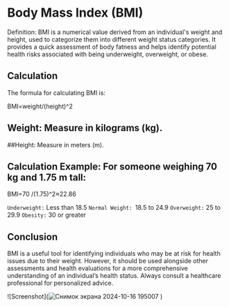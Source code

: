 # Body Mass Index (BMI)
Definition: BMI is a numerical value derived from an individual's weight and height, used to categorize them into different weight status categories. It provides a quick assessment of body fatness and helps identify potential health risks associated with being underweight, overweight, or obese.

## Calculation
The formula for calculating BMI is:

BMI=weight/(height)^2

## Weight: Measure in kilograms (kg).
##Height: Measure in meters (m).
## Calculation Example: For someone weighing 70 kg and 1.75 m tall:
BMI=70 /(1.75)^2≈22.86

``Underweight:`` Less than 18.5
``Normal Weight: ``18.5 to 24.9
``Overweight:`` 25 to 29.9
``Obesity:`` 30 or greater

## Conclusion 
BMI is a useful tool for identifying individuals who may be at risk for health issues due to their weight. 
However, it should be used alongside other assessments and health evaluations for a more comprehensive understanding of an individual’s health status.
Always consult a healthcare professional for personalized advice.

![Screenshot](![Снимок экрана 2024-10-16 195007](https://github.com/user-attachments/assets/73096b6b-b0bd-4430-92bf-ddca3882be2c)
 )
